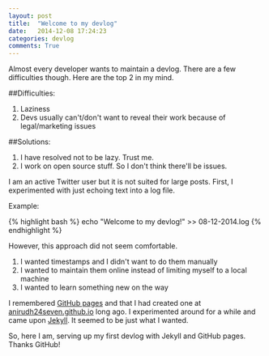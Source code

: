 ```yaml
---
layout: post
title:  "Welcome to my devlog"
date:   2014-12-08 17:24:23
categories: devlog
comments: True
---
```

Almost every developer wants to maintain a devlog. There are a few difficulties though. Here are the top 2 in my mind.

##Difficulties:

1. Laziness
2. Devs usually can't/don't want to reveal their work because of legal/marketing issues

##Solutions:

1. I have resolved not to be lazy. Trust me.
2. I work on open source stuff. So I don't think there'll be issues.

I am an active Twitter user but it is not suited for large posts. First, I experimented with just echoing text into a log file.

Example:

{% highlight bash %}
echo "Welcome to my devlog!" >> 08-12-2014.log
{% endhighlight %}

However, this approach did not seem comfortable.

1. I wanted timestamps and I didn't want to do them manually
2. I wanted to maintain them online instead of limiting myself to a local machine
3. I wanted to learn something new on the way

I remembered [GitHub pages](https://pages.github.com/) and that I had created one at [anirudh24seven.github.io](http://anirudh24seven.github.io/) long ago. I experimented around for a while and came upon [Jekyll](jekyllrb.com). It seemed to be just what I wanted.

So, here I am, serving up my first devlog with Jekyll and GitHub pages. Thanks GitHub!
